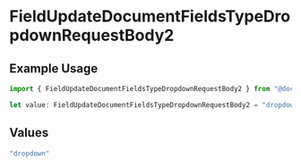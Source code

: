 # FieldUpdateDocumentFieldsTypeDropdownRequestBody2

## Example Usage

```typescript
import { FieldUpdateDocumentFieldsTypeDropdownRequestBody2 } from "@documenso/sdk-typescript/models/operations";

let value: FieldUpdateDocumentFieldsTypeDropdownRequestBody2 = "dropdown";
```

## Values

```typescript
"dropdown"
```